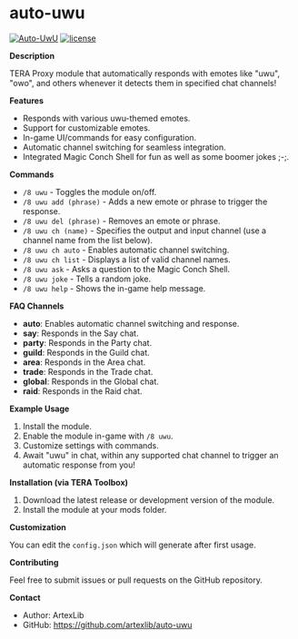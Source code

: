 # auto-uwu

[![Auto-UwU](https://img.shields.io/badge/auto--uwu-latest-brown)](https://github.com/artexlib/auto-uwu) 
[![license](https://img.shields.io/badge/license-MIT-blue)](https://github.com/artexlib/auto-uwu/blob/main/LICENSE)

**Description**

TERA Proxy module that automatically responds with emotes like "uwu", "owo", and others whenever it detects them in specified chat channels!  

**Features**

* Responds with various uwu-themed emotes.
* Support for customizable emotes.
* In-game UI/commands for easy configuration.
* Automatic channel switching for seamless integration.
* Integrated Magic Conch Shell for fun as well as some boomer jokes ;-;.

**Commands**

* `/8 uwu` - Toggles the module on/off.
* `/8 uwu add (phrase)` - Adds a new emote or phrase to trigger the response.
* `/8 uwu del (phrase)` - Removes an emote or phrase.
* `/8 uwu ch (name)`  - Specifies the output and input channel (use a channel name from the list below). 
* `/8 uwu ch auto` - Enables automatic channel switching.
* `/8 uwu ch list` - Displays a list of valid channel names.
* `/8 uwu ask` - Asks a question to the Magic Conch Shell.
* `/8 uwu joke` - Tells a random joke.
* `/8 uwu help` - Shows the in-game help message.

**FAQ Channels**

* **auto**: Enables automatic channel switching and response.
* **say**: Responds in the Say chat.
* **party**: Responds in the Party chat. 
* **guild**: Responds in the Guild chat. 
* **area**: Responds in the Area chat.
* **trade**: Responds in the Trade chat.
* **global**:  Responds in the Global chat.
* **raid**: Responds in the Raid chat. 

**Example Usage**

1. Install the module.
2. Enable the module in-game with `/8 uwu`.
3. Customize settings with commands.
4. Await "uwu" in chat, within any supported chat channel to trigger an automatic response from you!

**Installation (via TERA Toolbox)**

1. Download the latest release or development version of the module.
2. Install the module at your mods folder.

**Customization**

You can edit the `config.json` which will generate after first usage.

**Contributing**

Feel free to submit issues or pull requests on the GitHub repository.

**Contact**

* Author: ArtexLib
* GitHub: https://github.com/artexlib/auto-uwu